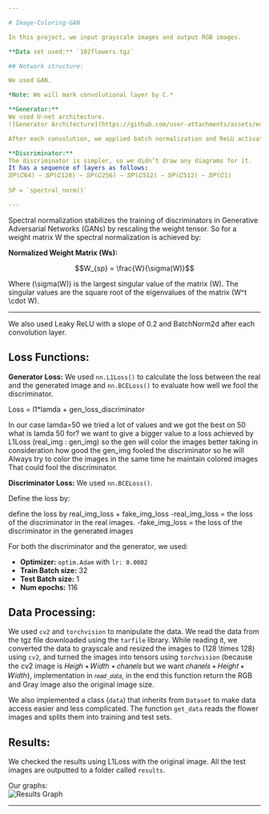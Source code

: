 ```yaml
---

# Image-Coloring-GAN

In this project, we input grayscale images and output RGB images.

**Data set used:** `102flowers.tgz`

## Network structure:

We used GAN.

*Note: We will mark convolutional layer by C.*

**Generator:** 
We used U-net architecture.  
![Generator Architecture](https://github.com/user-attachments/assets/ed6b7fc7-28b0-4b36-ad76-72eb156eae2a)

After each convolution, we applied batch normalization and ReLU activation.

**Discriminator:**
The discriminator is simpler, so we didn’t draw any diagrams for it.  
It has a sequence of layers as follows:  
𝑆𝑃(𝐶64) − 𝑆𝑃(𝐶128) − 𝑆𝑃(𝐶256) − 𝑆𝑃(𝐶512) − 𝑆𝑃(𝐶512) − 𝑆𝑃(𝐶1) 
 
SP = `spectral_norm()`

---
```

Spectral normalization stabilizes the training of discriminators in Generative 
Adversarial Networks (GANs) by rescaling the weight tensor.
So for a weight matrix W the spectral normalization is achieved by:

**Normalized Weight Matrix (Ws):**

```math
W_{sp} = \frac{W}{\sigma(W)}
```

Where \(\sigma(W)\) is the largest singular value of the matrix \(W\). The singular values are the square root of the eigenvalues of the matrix \(W^t \cdot W\).

---
We also used Leaky ReLU with a slope of 0.2 and BatchNorm2d after each convolution layer.

## Loss Functions:

**Generator Loss:**
We used `nn.L1Loss()` to calculate the loss between the real and the generated image and `nn.BCELoss()` to evaluate how well we fool the discriminator.

Loss = l1*lamda + gen_loss_discriminator

In our case lamda=50 we tried a lot of values and we got the best on 50
what is lamda 50 for? we want to give a bigger value to a loss achieved by
 L1Loss (real_img : gen_img) so the gen will color the images better taking in 
consideration how good the gen_img fooled the discriminator so he will 
Always try to color the images in the same time he maintain colored images 
That could fool the discriminator.

**Discriminator Loss:**
We used `nn.BCELoss()`.

Define the loss by:

define the loss by real_img_loss + fake_img_loss
-real_img_loss = the loss of the discriminator in the real images.
-fake_img_loss = the loss of the discriminator in the generated images

For both the discriminator and the generator, we used:

- **Optimizer:** `optim.Adam` with `lr: 0.0002`
- **Train Batch size:** 32 
- **Test Batch size:** 1
- **Num epochs:** 116

## Data Processing:

We used `cv2` and `torchvision` to manipulate the data. We read the data from the tgz file downloaded using the `tarfile` library. While reading it, we converted the data to grayscale and resized the images to \(128 \times 128\) using `cv2`, and turned the images into tensors using `torchvision` (because the cv2 image is 𝐻𝑒𝑖𝑔ℎ ∗
𝑊𝑖𝑑𝑡ℎ ∗ 𝑐ℎ𝑎𝑛𝑒𝑙𝑠 but we want 𝑐ℎ𝑎𝑛𝑒𝑙𝑠 ∗ 𝐻𝑒𝑖𝑔ℎ𝑡 ∗ 𝑊𝑖𝑑𝑡ℎ), implementation in 
`𝑟𝑒𝑎𝑑_𝑑𝑎𝑡𝑎`, in the end this function return the RGB and Gray image also the 
original image size.

We also implemented a class (`data`) that inherits from `Dataset` to make data access easier and less complicated. The function `get_data` reads the flower images and splits them into training and test sets.

## Results:

We checked the results using L1Loss with the original image. All the test images are outputted to a folder called `results`.

Our graphs:  
![Results Graph](https://github.com/user-attachments/assets/e3e5774d-c9c1-43b5-980b-93122b020c46)

---
